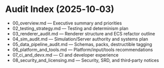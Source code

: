 # Audit Index (2025‑10‑03)

- 00_overview.md — Executive summary and priorities
- 02_testing_strategy.md — Testing and determinism plan
- 03_renderer_audit.md — Renderer structure and ECS refactor outline
- 04_sim_audit.md — Simulation/Server authority and systems plan
- 05_data_pipeline_audit.md — Schemas, packs, destructible tagging
- 06_platform_and_tools.md — Platform/input/tools recommendations
- 07_ci_and_devx.md — CI and developer experience
- 08_security_and_licensing.md — Security, SRD, and third‑party notices

